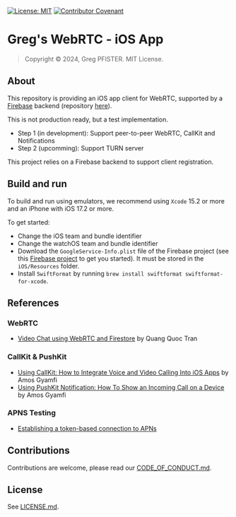 [![License: MIT](https://img.shields.io/badge/License-MIT-yellow.svg)](LICENSE.md)
[![Contributor Covenant](https://img.shields.io/badge/Contributor%20Covenant-2.1-4baaaa.svg)](CODE_OF_CONDUCT.md)

# Greg's WebRTC - iOS App

> Copyright © 2024, Greg PFISTER. MIT License.

## About

This repository is providing an iOS app client for WebRTC, supported by a
[Firebase](https://firebase.google.com) backend (repository 
[here](https://github.com/gp-webrtc/firebase)).

This is not production ready, but a test implementation.

- Step 1 (in development): Support peer-to-peer WebRTC, CallKit and Notifications
- Step 2 (upcomming): Support TURN server

This project relies on a Firebase backend to support client registration.

## Build and run

To build and run using emulators, we recommend using `Xcode` 15.2 or more and an 
iPhone with iOS 17.2 or more.

To get started:

- Change the iOS team and bundle identifier
- Change the watchOS team and bundle identifier
- Download the `GoogleService-Info.plist` file of the Firebase project
  (see this [Firebase project](https://github.com/gp-webrtc/firebase) to get you 
  started). It must be stored in the `iOS/Resources` folder.
- Install `SwiftFormat` by running `brew install swiftformat swiftformat-for-xcode`.

## References

### WebRTC

- [Video Chat using WebRTC and Firestore](https://medium.com/@quangtqag/video-chat-using-webrtc-and-firestore-a925de6f89f4)
  by Quang Quoc Tran 

### CallKit & PushKit

- [Using CallKit: How to Integrate Voice and Video Calling Into iOS Apps](https://getstream.io/blog/integrate-callkit-ios/)
  by Amos Gyamfi
- [Using PushKit Notification: How To Show an Incoming Call on a Device](https://getstream.io/blog/pushkit-for-calls/)
  by Amos Gyamfi
  
### APNS Testing

- [Establishing a token-based connection to APNs](https://developer.apple.com/documentation/usernotifications/establishing-a-token-based-connection-to-apns)

## Contributions

Contributions are welcome, please read our 
[CODE_OF_CONDUCT.md](./CODE_OF_CONDUCT.md).

## License

See [LICENSE.md](LICENSE.md).
